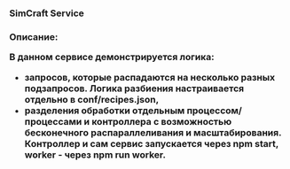 <h3>SimCraft Service<h3>

<p>Описание:</p>

В данном сервисе демонстрируется логика:
<ul>
<li> запросов, которые распадаются на несколько разных подзапросов. Логика разбиения настраивается отдельно в conf/recipes.json,</li>
<li> разделения обработки отдельным процессом/процессами и контроллера с возможностью бесконечного распараллеливания и масштабирования. Контроллер и сам сервис запускается через npm start, worker - через npm run worker. </li>
</ul>
